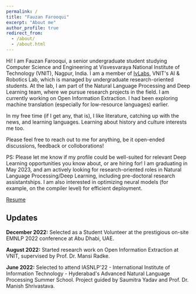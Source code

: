```yaml
---
permalink: /
title: "Fauzan Farooqui"
excerpt: "About me"
author_profile: true
redirect_from: 
  - /about/
  - /about.html
---
```


Hi!
I am Fauzan Farooqui, a senior undergraduate student studying Computer Science and Engineering at Visvesvaraya National Institute of Technology (VNIT), Nagpur, India. 
I am a member of [IvLabs](https://www.ivlabs.in/), VNIT's AI & Robotics Lab, which is managed by undergraduate research-oriented students. At the lab, I am part of the Natural Language Processing and Deep Learning team, where we pursue research projects in the field.
I am currently working on Open Information Extraction. I had been exploring machine translation (especially for low-resource languages) earlier.

In my free time (if I get any, that is), I like literature, catching up with the news, and learning languages. Learning about history and culture interests me too.

Please feel free to reach out to me for anything, be it open-ended discussions, feedback or colloborations!

PS: Please let me know if my profile could be well-suited for relevant Deep Learning opportunities you know about, or are hiring for! I am graduating in May 2023, and am actively looking for research-oriented roles in Natural Language Processing/Deep Learning, including pre-doctoral research assistantships. I am also interested in optimizing neural models (for example, on the compiler level) for efficient deployment.

[Resume](https://fauzanfarooqui.github.io/files/resume.pdf)

## Updates

**December 2022:** Selected as a Student Volunteer at the prestigious on-site EMNLP 2022 conference at Abu Dhabi, UAE. 

**August 2022:** Started research work on Open Information Extraction at VNIT, supervised by Prof. Dr. Mansi Radke.

**June 2022:** Selected to attend IASNLP'22 - International Institute of Information Technology - Hyderabad's Advanced Natural Language Processing Summer School. Project guided by Saumitra Yadav and Prof. Dr. Manish Shrivastava.   